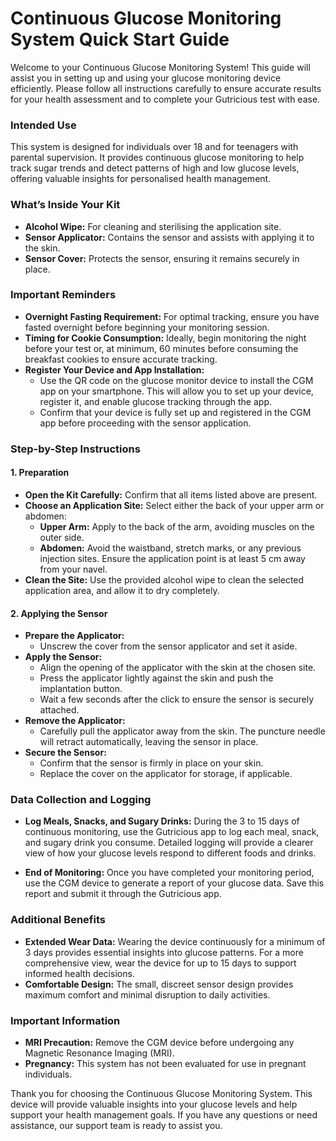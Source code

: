# Continuous Glucose Monitoring System Quick Start Guide

Welcome to your Continuous Glucose Monitoring System! This guide will assist you in setting up and using your glucose monitoring device efficiently. Please follow all instructions carefully to ensure accurate results for your health assessment and to complete your Gutricious test with ease.

### Intended Use

This system is designed for individuals over 18 and for teenagers with parental supervision. It provides continuous glucose monitoring to help track sugar trends and detect patterns of high and low glucose levels, offering valuable insights for personalised health management.

### What’s Inside Your Kit

- **Alcohol Wipe:** For cleaning and sterilising the application site.
- **Sensor Applicator:** Contains the sensor and assists with applying it to the skin.
- **Sensor Cover:** Protects the sensor, ensuring it remains securely in place.

### Important Reminders

- **Overnight Fasting Requirement:** For optimal tracking, ensure you have fasted overnight before beginning your monitoring session.
- **Timing for Cookie Consumption:** Ideally, begin monitoring the night before your test or, at minimum, 60 minutes before consuming the breakfast cookies to ensure accurate tracking.
- **Register Your Device and App Installation:**
  - Use the QR code on the glucose monitor device to install the CGM app on your smartphone. This will allow you to set up your device, register it, and enable glucose tracking through the app.
  - Confirm that your device is fully set up and registered in the CGM app before proceeding with the sensor application.

### Step-by-Step Instructions

#### 1. Preparation

- **Open the Kit Carefully:** Confirm that all items listed above are present.
- **Choose an Application Site:** Select either the back of your upper arm or abdomen:
  - **Upper Arm:** Apply to the back of the arm, avoiding muscles on the outer side.
  - **Abdomen:** Avoid the waistband, stretch marks, or any previous injection sites. Ensure the application point is at least 5 cm away from your navel.
- **Clean the Site:** Use the provided alcohol wipe to clean the selected application area, and allow it to dry completely.

#### 2. Applying the Sensor

- **Prepare the Applicator:**
  - Unscrew the cover from the sensor applicator and set it aside.
- **Apply the Sensor:**
  - Align the opening of the applicator with the skin at the chosen site.
  - Press the applicator lightly against the skin and push the implantation button.
  - Wait a few seconds after the click to ensure the sensor is securely attached.
- **Remove the Applicator:**
  - Carefully pull the applicator away from the skin. The puncture needle will retract automatically, leaving the sensor in place.
- **Secure the Sensor:**
  - Confirm that the sensor is firmly in place on your skin.
  - Replace the cover on the applicator for storage, if applicable.

### Data Collection and Logging

- **Log Meals, Snacks, and Sugary Drinks:** During the 3 to 15 days of continuous monitoring, use the Gutricious app to log each meal, snack, and sugary drink you consume. Detailed logging will provide a clearer view of how your glucose levels respond to different foods and drinks.
  
- **End of Monitoring:** Once you have completed your monitoring period, use the CGM device to generate a report of your glucose data. Save this report and submit it through the Gutricious app.

### Additional Benefits

- **Extended Wear Data:** Wearing the device continuously for a minimum of 3 days provides essential insights into glucose patterns. For a more comprehensive view, wear the device for up to 15 days to support informed health decisions.
- **Comfortable Design:** The small, discreet sensor design provides maximum comfort and minimal disruption to daily activities.

### Important Information

- **MRI Precaution:** Remove the CGM device before undergoing any Magnetic Resonance Imaging (MRI).
- **Pregnancy:** This system has not been evaluated for use in pregnant individuals.

Thank you for choosing the Continuous Glucose Monitoring System. This device will provide valuable insights into your glucose levels and help support your health management goals. If you have any questions or need assistance, our support team is ready to assist you.
